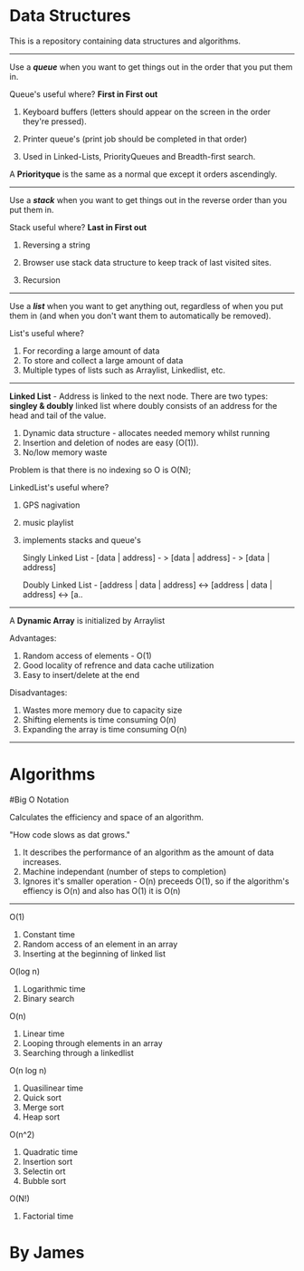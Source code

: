 # Data Structures
This is a repository containing data structures and algorithms.

---------------

Use a _**queue**_ when you want to get things out in the order that you put them in.

Queue's useful where? **First in First out**

1. Keyboard buffers (letters should appear on the screen in the order they're pressed).

2. Printer queue's (print job should be completed in that order)
3. Used in Linked-Lists, PriorityQueues and Breadth-first search.

A **Priorityque** is the same as a normal que except it orders ascendingly.

-------------

Use a **_stack_** when you want to get things out in the reverse order than you put them in.

Stack useful where? **Last in First out**

1. Reversing a string

2. Browser use stack data structure to keep track of last visited sites.

3. Recursion

---

Use a **_list_** when you want to get anything out, regardless of when you put them in (and when you don't want them to automatically be removed).

List's useful where?

1. For recording a large amount of data
2. To store and collect a large amount of data
3. Multiple types of lists such as Arraylist, Linkedlist, etc.

---

**Linked List** - Address is linked to the next node. There are two types: **singley & doubly** linked list where doubly consists of an address for the head and tail of the value.

1. Dynamic data structure - allocates needed memory whilst running
2. Insertion and deletion of nodes are easy (O(1)).
3. No/low memory waste

Problem is that there is no indexing so O is O(N);

LinkedList's useful where?

1. GPS nagivation
2. music playlist
3. implements stacks and queue's


    Singly Linked List - [data | address] - > [data | address] - > [data | address] 

    Doubly Linked List - [address | data | address] <-> [address | data | address] <-> [a..

---

A **Dynamic Array** is initialized by Arraylist

Advantages:

1. Random access of elements - O(1)
2. Good locality of refrence and data cache utilization
3. Easy to insert/delete at the end

Disadvantages: 

1. Wastes more memory due to capacity size
2. Shifting elements is time consuming O(n)
3. Expanding the array is time consuming O(n)

---

# Algorithms

#Big O Notation

Calculates the efficiency and space of an algorithm.

"How code slows as dat grows."

1. It describes the performance of an algorithm as the amount of data increases.
2. Machine independant (number of steps to completion)
3. Ignores it's smaller operation - O(n) preceeds O(1), so if the algorithm's effiency is O(n) and also has O(1) it is O(n)

---

O(1) 
1. Constant time
2. Random access of an element in an array
3. Inserting at the beginning of linked list

O(log n) 
1. Logarithmic time
2. Binary search

O(n) 
1. Linear time
2. Looping through elements in an array
3. Searching through a linkedlist

O(n log n) 
1. Quasilinear time
2. Quick sort 
3. Merge sort
4. Heap sort

O(n^2)
1. Quadratic time
2. Insertion sort
3. Selectin ort
4. Bubble sort

O(N!)
1. Factorial time


 # By James


